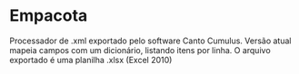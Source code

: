 # Empacota
Processador de .xml exportado pelo software Canto Cumulus. Versão atual mapeia campos com um dicionário, listando itens por linha. O arquivo exportado é uma planilha .xlsx (Excel 2010)

